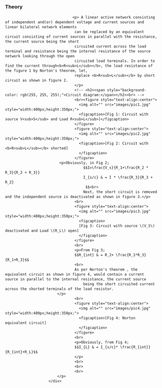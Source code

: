 ### Theory
                                   <p> A linear active network consisting of independent and(or) dependent voltage and current sources and linear bilateral network elements 
									can be replaced by an equivalent circuit consisting of current sources in parallel with the resistance, the current source being the short 
									circuited current across the load terminal and resistance being the internal resistance of the source network looking through the open 
									circuited load terminals. In order to find the current through<b>R<sub>L</sub></b>, the load resistance of the figure 1 by Norton's theorem, let, 
									replace <b>R<sub>L</sub></b> by short circuit as shown in figure 2.
									</p>
									<!-- <h2><span style="background-color: rgb(255, 255, 255);">Circuit diagram:</span></h2><br> -->
									<br><figure style="text-align:center">
									  <img alt="" src="images/pic1.jpg" style="width:400px;height:350px;">
									  <figcaption>[Fig 1: Circuit with source V<sub>S</sub> and Load R<sub>L</sub>]</figcaption>
									</figure>									
									<figure style="text-align:center">
									  <img alt="" src="images/pic2.jpg" style="width:400px;height:350px;">
									  <figcaption>[Fig 2: Circuit with <b>R<sub>L</sub></b> shorted]
									  </figcaption>
									</figure>
							 <p>Obviously, in Fig 2;
										$$I=\frac{V_s}{R_1+\frac{R_2 * R_3}{R_2 + R_3}}
										I_{s/c} & = I * \frac{R_3}{R_3 + R_2}
                                         $$<br>
										Next, the short circuit is removed and the independent source is deactivated as shown in figure 3.</p>
									<br>
                                    <figure style="text-align:center">
									  <img alt="" src="images/pic3.jpg" style="width:400px;height:350px;">
									  <figcaption>
									  [Fig 3: Circuit with source \(V_S\) deactivated and Load \(R_L\) open]
									  </figcaption>
									</figure>
                                    <br>									
									<p>From Fig 3;
									$$R_{int} & = R_2+ \frac{R_1*R_3}{R_1+R_3}$$
									<br>
									As per Norton's theorem , the equivalent circuit as shown in figure 4, would contain a current source in parallel to the internal resistance, the current source
										being the short circuited current across the shorted terminals of the load resistor. 
							</p>
									<br>
                                    <figure style="text-align:center">
									  <img alt="" src="images/pic4.jpg" style="width:400px;height:350px;">
									  <figcaption>[Fig 4: Norton equivalent circuit]
									  </figcaption>
									</figure>
									<br>									
									<p>Obviously, from Fig 4;
									$$I_{L} & = I_{s/c}* \frac{R_{int}}{R_{int}+R_L}$$
									</p>
                                    <br>
                                    <br>
                                    <br>
							</p>                           
                        </div>
                    